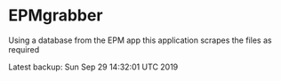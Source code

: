 # EPMgrabber
Using a database from the EPM app this application scrapes the files as required


Latest backup: Sun Sep 29 14:32:01 UTC 2019
